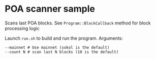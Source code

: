 # POA scanner sample

Scans last POA blocks. See `Program::BlockCallback` method for block processing logic

Launch `run.sh` to build and run the program.
Arguments:

```
--mainnet # Use mainnet (sokol is the default)
--count N # scan last N blocks (10 is the default)
```